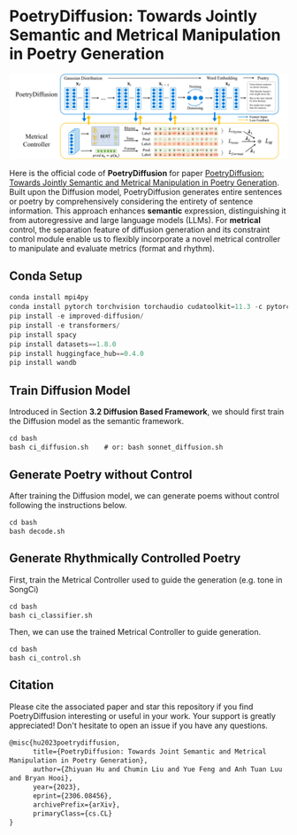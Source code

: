 # PoetryDiffusion: Towards Jointly Semantic and Metrical Manipulation in Poetry Generation

![overall](pics/PoetryDiffusion_00.jpg)

Here is the official code of **PoetryDiffusion** for paper [PoetryDiffusion: Towards Jointly Semantic and Metrical Manipulation in Poetry Generation](https://arxiv.org/abs/2306.08456). Built upon the Diffusion model, PoetryDiffusion generates entire sentences or poetry by comprehensively considering the entirety of sentence information. This approach enhances **semantic** expression, distinguishing it from autoregressive and large language models (LLMs). For **metrical** control, the separation feature of diffusion generation and its constraint control module enable us to flexibly incorporate a novel metrical controller to manipulate and evaluate metrics (format and rhythm).



## Conda Setup

```python 
conda install mpi4py
conda install pytorch torchvision torchaudio cudatoolkit=11.3 -c pytorch
pip install -e improved-diffusion/ 
pip install -e transformers/
pip install spacy
pip install datasets==1.8.0 
pip install huggingface_hub==0.4.0 
pip install wandb
```



## Train Diffusion Model

Introduced in Section **3.2 Diffusion Based Framework**, we should first train the Diffusion model as the semantic framework.

```
cd bash
bash ci_diffusion.sh	# or: bash sonnet_diffusion.sh
```



## Generate Poetry without Control

After training the Diffusion model, we can generate poems without control following the instructions below.

```
cd bash
bash decode.sh
```



## Generate Rhythmically Controlled Poetry

First, train the Metrical Controller used to guide the generation (e.g. tone in SongCi) 

```
cd bash
bash ci_classifier.sh
```

Then, we can use the trained Metrical Controller to guide generation. 

```
cd bash
bash ci_control.sh
```



## Citation

Please cite the associated paper and star this repository if you find PoetryDiffusion interesting or useful in your work. Your support is greatly appreciated! Don't hesitate to open an issue if you have any questions.

```
@misc{hu2023poetrydiffusion,
      title={PoetryDiffusion: Towards Joint Semantic and Metrical Manipulation in Poetry Generation}, 
      author={Zhiyuan Hu and Chumin Liu and Yue Feng and Anh Tuan Luu and Bryan Hooi},
      year={2023},
      eprint={2306.08456},
      archivePrefix={arXiv},
      primaryClass={cs.CL}
}
```


